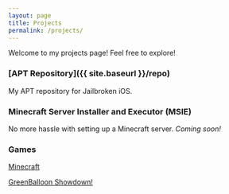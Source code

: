 ```yaml
---
layout: page
title: Projects
permalink: /projects/
---
```


Welcome to my projects page! Feel free to explore!

### [APT Repository]({{ site.baseurl }}/repo)

My APT repository for Jailbroken iOS.

### Minecraft Server Installer and Executor (MSIE)

No more hassle with setting up a Minecraft server. *Coming soon!*

### Games

[Minecraft](http://jcoz00.github.io/minecraft)

[GreenBalloon Showdown!](http://greenballoon.psim.us)
